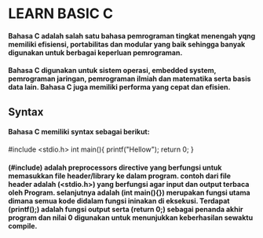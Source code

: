 # LEARN BASIC C

#### Bahasa C adalah salah satu bahasa pemrograman tingkat menengah yqng memiliki efisiensi, portabilitas dan modular yang baik sehingga banyak digunakan untuk berbagai keperluan pemrograman. 
#### Bahasa C digunakan untuk sistem operasi, embedded system,  pemrograman jaringan, pemrograman ilmiah dan matematika serta basis data lain. Bahasa C juga memiliki performa yang cepat dan efisien.

## Syntax 
#### Bahasa C memiliki syntax sebagai berikut:
#include <stdio.h>
int main(){
  printf("Hellow");
  return 0;
}
#### (#include) adalah preprocessors directive yang berfungsi untuk memasukkan file header/library ke dalam program. contoh dari file header adalah (<stdio.h>) yang berfungsi agar input dan output terbaca oleh Program. selanjutnya adalah (int main(){}) merupakan fungsi utama dimana semua kode didalam fungsi ininakan di eksekusi. Terdapat (printf();) adalah fungsi output serta (return 0;) sebagai penanda akhir program dan nilai 0 digunakan untuk menunjukkan keberhasilan sewaktu compile.
